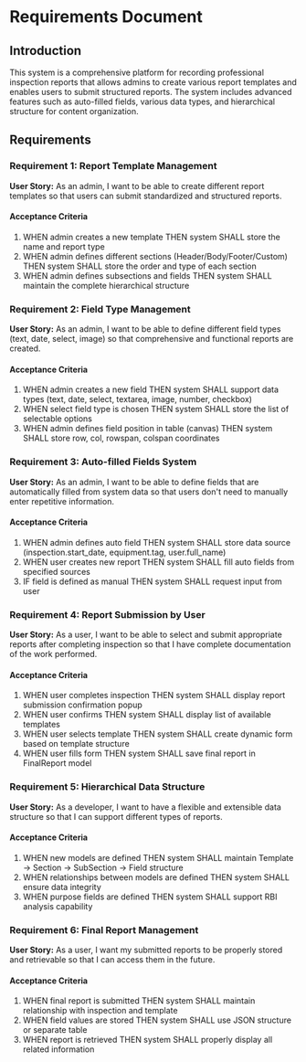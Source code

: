 # Requirements Document

## Introduction

This system is a comprehensive platform for recording professional inspection reports that allows admins to create various report templates and enables users to submit structured reports. The system includes advanced features such as auto-filled fields, various data types, and hierarchical structure for content organization.

## Requirements

### Requirement 1: Report Template Management

**User Story:** As an admin, I want to be able to create different report templates so that users can submit standardized and structured reports.

#### Acceptance Criteria

1. WHEN admin creates a new template THEN system SHALL store the name and report type
2. WHEN admin defines different sections (Header/Body/Footer/Custom) THEN system SHALL store the order and type of each section
3. WHEN admin defines subsections and fields THEN system SHALL maintain the complete hierarchical structure

### Requirement 2: Field Type Management

**User Story:** As an admin, I want to be able to define different field types (text, date, select, image) so that comprehensive and functional reports are created.

#### Acceptance Criteria

1. WHEN admin creates a new field THEN system SHALL support data types (text, date, select, textarea, image, number, checkbox)
2. WHEN select field type is chosen THEN system SHALL store the list of selectable options
3. WHEN admin defines field position in table (canvas) THEN system SHALL store row, col, rowspan, colspan coordinates

### Requirement 3: Auto-filled Fields System

**User Story:** As an admin, I want to be able to define fields that are automatically filled from system data so that users don't need to manually enter repetitive information.

#### Acceptance Criteria

1. WHEN admin defines auto field THEN system SHALL store data source (inspection.start_date, equipment.tag, user.full_name)
2. WHEN user creates new report THEN system SHALL fill auto fields from specified sources
3. IF field is defined as manual THEN system SHALL request input from user

### Requirement 4: Report Submission by User

**User Story:** As a user, I want to be able to select and submit appropriate reports after completing inspection so that I have complete documentation of the work performed.

#### Acceptance Criteria

1. WHEN user completes inspection THEN system SHALL display report submission confirmation popup
2. WHEN user confirms THEN system SHALL display list of available templates
3. WHEN user selects template THEN system SHALL create dynamic form based on template structure
4. WHEN user fills form THEN system SHALL save final report in FinalReport model

### Requirement 5: Hierarchical Data Structure

**User Story:** As a developer, I want to have a flexible and extensible data structure so that I can support different types of reports.

#### Acceptance Criteria

1. WHEN new models are defined THEN system SHALL maintain Template → Section → SubSection → Field structure
2. WHEN relationships between models are defined THEN system SHALL ensure data integrity
3. WHEN purpose fields are defined THEN system SHALL support RBI analysis capability

### Requirement 6: Final Report Management

**User Story:** As a user, I want my submitted reports to be properly stored and retrievable so that I can access them in the future.

#### Acceptance Criteria

1. WHEN final report is submitted THEN system SHALL maintain relationship with inspection and template
2. WHEN field values are stored THEN system SHALL use JSON structure or separate table
3. WHEN report is retrieved THEN system SHALL properly display all related information